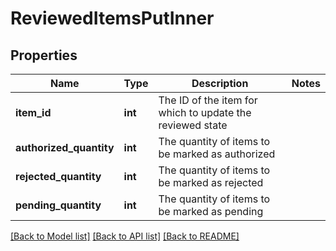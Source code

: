 # ReviewedItemsPutInner

## Properties
Name | Type | Description | Notes
------------ | ------------- | ------------- | -------------
**item_id** | **int** | The ID of the item for which to update the reviewed state | 
**authorized_quantity** | **int** | The quantity of items to be marked as authorized | 
**rejected_quantity** | **int** | The quantity of items to be marked as rejected | 
**pending_quantity** | **int** | The quantity of items to be marked as pending | 

[[Back to Model list]](../../README.md#documentation-for-models) [[Back to API list]](../../README.md#documentation-for-api-endpoints) [[Back to README]](../../README.md)

